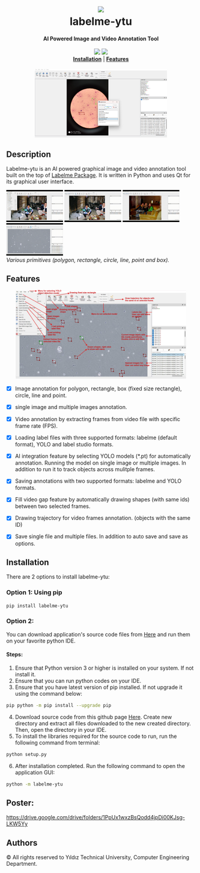 <h1 align="center">
  <img src="labelme-ytu/icons/icon.png"><br/>labelme-ytu
</h1>

<h4 align="center">
  AI Powered Image and Video Annotation Tool
</h4>

<div align="center">
    <a href="https://pypi.org/project/labelme-ytu"><img src="https://img.shields.io/pypi/v/labelme-ytu.svg"></a>
    <a href="https://pypi.org/project/labelme"><img src="https://img.shields.io/pypi/pyversions/labelme.svg"></a>
</div>

<div align="center">
  <a href="#installation"><b>Installation</b></a>
  | <a href="#features"><b>Features</b></a>
</div>

<br/>

<div align="center">
  <img src="examples/app-UI.png" width="70%">
</div>

## Description

Labelme-ytu is an AI powered graphical image and video annotation tool built on the top of <a href="https://github.com/wkentaro/labelme">Labelme Package</a>. It is written in Python and uses Qt for its graphical user interface.

<img src="examples/polygon_shape.gif" width="30%" /> <img src="examples/rectangle_shape.gif" width="30%" />  <img src="examples/circle_point_shape.gif" width="30%" /> <img src="examples/box_shape.gif" width="30%" />
<br/>
<i>Various primitives (polygon, rectangle, circle, line, point and box).</i>


## Features

<div align="center">
  <img src="examples/features.png" width="90%">
</div>

- [x] Image annotation for polygon, rectangle, box (fixed size rectangle), circle, line and point.
- [x] single image and multiple images annotation.
- [x] Video annotation by extracting frames from video file with specific frame rate (FPS).
- [x] Loading label files with three supported formats: labelme (default format), YOLO and label studio formats.
- [x] AI integration feature by selecting YOLO models (*.pt) for automatically annotation. Running the model on single image or multiple images. In addition to run it to track objects across mulitple frames.
- [x] Saving annotations with two supported formats: labelme and YOLO formats.
- [x] Fill video gap feature by automatically drawing shapes (with same ids) between two selected frames.
- [x] Drawing trajectory for video frames annotation. (objects with the same ID)
- [x] Save single file and multiple files. In addition to auto save and save as options.


## Installation

There are 2 options to install labelme-ytu:

### Option 1: Using pip

```bash
pip install labelme-ytu
```

### Option 2:
You can download application's source code files from <a href="https://github.com/Esam-HM/labelme-ytu">Here</a> and run them on your favorite python IDE.
#### Steps:
1) Ensure that Python version 3 or higher is installed on your system. If not install it.
2) Ensure that you can run python codes on your IDE.
3) Ensure that you have latest version of pip installed. If not upgrade it using the command below:
```bash
pip python -m pip install --upgrade pip
```
4) Download source code from this github page <a href="https://github.com/Esam-HM/labelme-ytu">Here</a>. Create new directory and extract all files downloaded to the new created directory. Then, open the directory in your IDE.
5) To install the libraries required for the source code to run, run the following command from terminal:
```bash
python setup.py
```
6) After installation completed. Run the following command to open the application GUI:
```bash
python -m labelme-ytu
```
## Poster:
https://drive.google.com/drive/folders/1PpUx1wxzBsQodd4jpDi00KJsg-LKW5Yy

## Authors

© All rights reserved to Yıldız Technical University, Computer Engineering Department.
